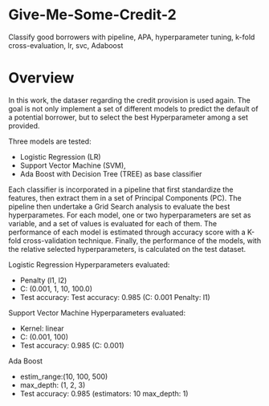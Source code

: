 # Give-Me-Some-Credit-2
Classify good borrowers with pipeline, APA, hyperparameter tuning, k-fold cross-evaluation, lr, svc, Adaboost


# Overview
In this work, the dataser regarding the credit provision is used again. The goal is not only implement a set of different models to predict the default of a potential borrower, but to select the best Hyperparameter among a set provided.

Three models are tested:

- Logistic Regression (LR)
- Support Vector Machine (SVM),
- Ada Boost with Decision Tree (TREE) as base classifier

Each classifier is incorporated in a pipeline that first standardize the features, then extract them in a set of Principal Components (PC). The pipeline then undertake a Grid Search analysis to evaluate the best hyperparametes. For each model, one or two hyperparameters are set as variable, and a set of values is evaluated for each of them. The performance of each model is estimated through accuracy score with a K-fold cross-validation technique. Finally, the performance of the models, with the relative selected hyperparameters, is calculated on the test dataset.

Logistic Regression Hyperparameters evaluated:

- Penalty (l1, l2)
- C: (0.001, 1, 10, 100.0)
- Test accuracy: Test accuracy: 0.985 (C: 0.001 Penalty: l1)

Support Vector Machine Hyperparameters evaluated:

- Kernel: linear
- C: (0.001, 100)
- Test accuracy: 0.985 (C: 0.001)

Ada Boost

- estim_range:(10, 100, 500)
- max_depth: (1, 2, 3)
- Test accuracy: 0.985 (estimators: 10 max_depth: 1)
